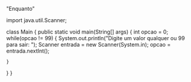 "Enquanto"

import java.util.Scanner;

class Main {
  public static void main(String[] args) {
    int opcao = 0;
    while(opcao != 99) {
       System.out.println("Digite um valor qualquer ou 99 para sair: ");
       Scanner entrada = new Scanner(System.in);
       opcao = entrada.nextInt();
    
    }
   
    
  }
}